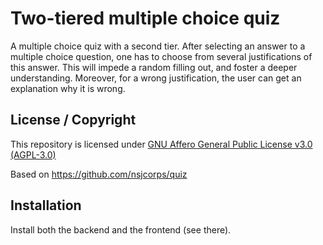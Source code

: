 # Two-tiered multiple choice quiz
A multiple choice quiz with a second tier. After selecting an answer to a multiple choice question, one has to choose from several justifications of this answer. This will impede a random filling out, and foster a deeper understanding. Moreover, for a wrong justification, the user can get an explanation why it is wrong.

## License / Copyright

This repository is licensed under [GNU Affero General Public License v3.0 (AGPL-3.0)](https://www.gnu.org/licenses/agpl-3.0.en.html)

Based on https://github.com/nsjcorps/quiz

## Installation
Install both the backend and the frontend (see there).

